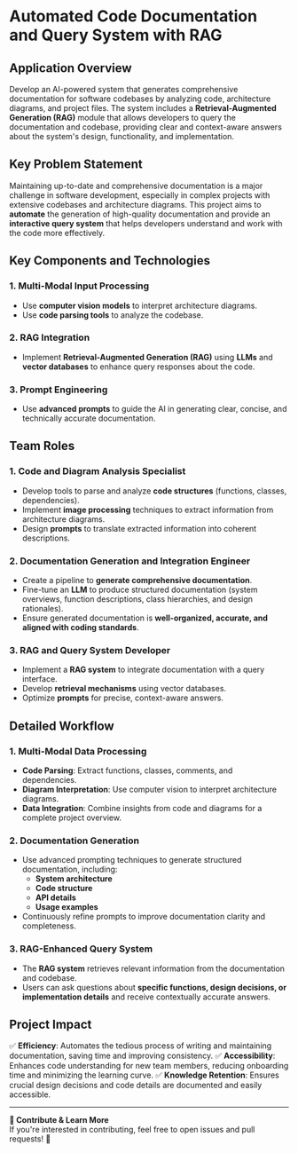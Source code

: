 # Automated Code Documentation and Query System with RAG

## Application Overview
Develop an AI-powered system that generates comprehensive documentation for software codebases by analyzing code, architecture diagrams, and project files. The system includes a **Retrieval-Augmented Generation (RAG)** module that allows developers to query the documentation and codebase, providing clear and context-aware answers about the system's design, functionality, and implementation.

## Key Problem Statement
Maintaining up-to-date and comprehensive documentation is a major challenge in software development, especially in complex projects with extensive codebases and architecture diagrams. This project aims to **automate** the generation of high-quality documentation and provide an **interactive query system** that helps developers understand and work with the code more effectively.

## Key Components and Technologies
### 1. Multi-Modal Input Processing
- Use **computer vision models** to interpret architecture diagrams.
- Use **code parsing tools** to analyze the codebase.

### 2. RAG Integration
- Implement **Retrieval-Augmented Generation (RAG)** using **LLMs** and **vector databases** to enhance query responses about the code.

### 3. Prompt Engineering
- Use **advanced prompts** to guide the AI in generating clear, concise, and technically accurate documentation.

## Team Roles
### **1. Code and Diagram Analysis Specialist**
- Develop tools to parse and analyze **code structures** (functions, classes, dependencies).
- Implement **image processing** techniques to extract information from architecture diagrams.
- Design **prompts** to translate extracted information into coherent descriptions.

### **2. Documentation Generation and Integration Engineer**
- Create a pipeline to **generate comprehensive documentation**.
- Fine-tune an **LLM** to produce structured documentation (system overviews, function descriptions, class hierarchies, and design rationales).
- Ensure generated documentation is **well-organized, accurate, and aligned with coding standards**.

### **3. RAG and Query System Developer**
- Implement a **RAG system** to integrate documentation with a query interface.
- Develop **retrieval mechanisms** using vector databases.
- Optimize **prompts** for precise, context-aware answers.

## Detailed Workflow
### **1. Multi-Modal Data Processing**
- **Code Parsing**: Extract functions, classes, comments, and dependencies.
- **Diagram Interpretation**: Use computer vision to interpret architecture diagrams.
- **Data Integration**: Combine insights from code and diagrams for a complete project overview.

### **2. Documentation Generation**
- Use advanced prompting techniques to generate structured documentation, including:
  - **System architecture**
  - **Code structure**
  - **API details**
  - **Usage examples**
- Continuously refine prompts to improve documentation clarity and completeness.

### **3. RAG-Enhanced Query System**
- The **RAG system** retrieves relevant information from the documentation and codebase.
- Users can ask questions about **specific functions, design decisions, or implementation details** and receive contextually accurate answers.

## Project Impact
✅ **Efficiency**: Automates the tedious process of writing and maintaining documentation, saving time and improving consistency.
✅ **Accessibility**: Enhances code understanding for new team members, reducing onboarding time and minimizing the learning curve.
✅ **Knowledge Retention**: Ensures crucial design decisions and code details are documented and easily accessible.

---
**🔗 Contribute & Learn More**  
If you're interested in contributing, feel free to open issues and pull requests! 🚀

